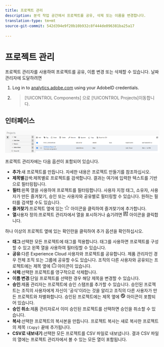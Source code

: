 ```yaml
---
title: 프로젝트 관리
description: 분석 작업 공간에서 프로젝트를 공유, 삭제 또는 이름을 변경합니다.
translation-type: tm+mt
source-git-commit: 542d394e9f20b10b932c8f444de096381ba25a17

---
```



# 프로젝트 관리

프로젝트 관리자를 사용하여 프로젝트를 공유, 이름 변경 또는 삭제할 수 있습니다. 날짜 관리자에 도달하려면

1. Log in to [analytics.adobe.com](https://analytics.adobe.com) using your AdobeID credentials.
1. > [!UICONTROL Components] 으로 [!UICONTROL Projects]이동합니다.

## 인터페이스

![UI](../assets/project-ui.png)

프로젝트 관리자에는 다음 옵션이 포함되어 있습니다.

* **추가**:새 프로젝트를 만듭니다. 자세한 내용은 프로젝트 [](create.md) 만들기를 참조하십시오.
* **제목별**&#x200B;검색:제목별로 프로젝트를 검색합니다. 결과는 여기에 입력한 텍스트를 기반으로 필터링됩니다.
* **필터**:왼쪽 열을 사용하여 프로젝트를 필터링합니다. 사용자 지정 태그, 소유자, 사용자가 만든 즐겨찾기, 승인 또는 사용자와 공유별로 필터링할 수 있습니다. 원하는 필터를 검색할 수도 있습니다.
* **즐겨찾기**:프로젝트 옆에 있는 ![별](../assets/star.png) 아이콘을 클릭하여 즐겨찾기에 추가합니다.
* **열**&#x200B;사용자 정의:프로젝트 관리자에서 열을 표시하거나 숨기려면 ![열](../assets/columns.png) 아이콘을 클릭합니다.

하나 이상의 프로젝트 옆에 있는 확인란을 클릭하여 추가 옵션을 확인하십시오.

* **태그**:선택한 모든 프로젝트에 태그를 적용합니다. 태그를 사용하면 프로젝트를 구성할 수 있고 왼쪽 열을 사용하여 필터링할 수 있습니다.
* **공유**:다른 Experience Cloud 사용자와 프로젝트를 공유합니다. 제품 관리자인 경우 전체 조직 또는 그룹에 공유할 수도 있습니다. 조직의 다른 사용자와 공유되는 프로젝트에는 제목 옆에 ![공유](../assets/shared.png) 아이콘이 있습니다.
* **삭제**:선택한 프로젝트를 영구적으로 삭제합니다.
* **이름 변경**:단일 프로젝트를 선택한 경우 해당 제목을 변경할 수 있습니다.
* **승인**:제품 관리자는 프로젝트에 승인 스탬프를 추가할 수 있습니다. 승인된 프로젝트는 조직의 사용자에게 자신이 &#39;공식&#39;이라는 것을 알리고 조직의 다른 사용자가 만든 프로젝트와 차별화합니다. 승인된 프로젝트에는 제목 옆에 ![승인된](../assets/approved.png) 아이콘이 포함되어 있습니다.
* **승인 취소**:제품 관리자로서 이미 승인된 프로젝트를 선택하면 승인을 취소할 수 있습니다.
* **복사**:선택한 프로젝트의 복사본을 만듭니다. 프로젝트 복사는 새로 복사한 프로젝트의 제목 `(Copy)` 끝에 추가됩니다.
* **CSV로 내보내기**:선택한 모든 프로젝트를 CSV 파일로 내보냅니다. 결과 CSV 파일의 열에는 프로젝트 관리자에서 볼 수 있는 모든 열이 포함됩니다.
